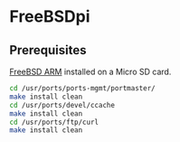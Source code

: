 # FreeBSDpi

## Prerequisites

[FreeBSD ARM](https://mirror.herrbischoff.com/freebsd/releases/ISO-IMAGES/11.0/FreeBSD-11.0-RELEASE-arm-armv6-RPI2.img.xz) installed on a Micro SD card.

```bash
cd /usr/ports/ports-mgmt/portmaster/
make install clean
cd /usr/ports/devel/ccache
make install clean
cd /usr/ports/ftp/curl
make install clean
```

